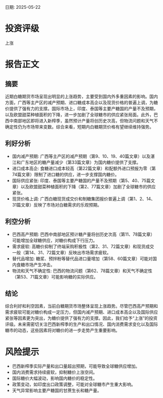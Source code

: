 
日期: 2025-05-22

# 投资评级

上涨

# 报告正文

## 摘要

近期白糖期货市场呈现出明显的上涨趋势，主要受到国内外多重因素的影响。国内方面，广西等主产区的减产预期、进口糖成本高企以及现货价格的普遍上调，为糖价提供了强有力的支撑。国际市场上，印度、泰国等主要产糖国的产量不及预期，以及欧盟甜菜种植面积的下降，进一步加剧了全球糖市的供应紧张局面。此外，巴西中南部地区即将进入新榨季，虽然预计产量将创历史次高，但物流问题和天气不确定性仍为市场带来变数。综合来看，短期内白糖期货价格有望继续维持强势。

## 利好分析

* 国内减产预期: 广西等主产区的减产预期（第9、10、19、40篇文章）以及湛江和广东地区的糖产量减少（第33篇文章）为国内糖价提供了支撑。
* 进口成本高企: 食糖进口成本较高（第22篇文章）和配额外进口预报为零（第74篇文章）限制了进口糖的供应，进一步支撑国内糖价。
* 国际供应紧张: 印度、泰国等主要产糖国的产量不及预期（第5、40、75篇文章）以及欧盟甜菜种植面积的下降（第2、77篇文章）加剧了全球糖市的供应紧张。
* 现货价格上调: 广西白糖现货成交价和制糖集团报价普遍上调（第1、2、14、31篇文章）反映了市场对白糖需求的乐观预期。

## 利空分析

* 巴西高产预期: 巴西中南部地区预计糖产量将创历史次高（第11、78篇文章）可能增加全球糖供应，对糖价构成下行压力。
* 需求疲软: 高糖价抑制了终端采购积极性（第2、31、72篇文章）和现货成交一般（第14、31、72篇文章）反映出市场需求疲软。
* 替代品增加: 糖浆、预拌粉等替代品进口量增加（第58、60篇文章）可能对国内食糖市场产生冲击。
* 物流和天气不确定性: 巴西的物流问题（第62、78篇文章）和天气不确定性（第53、71篇文章）可能影响糖的实际供应。

## 结论

综合利好和利空因素，当前白糖期货市场整体呈现上涨趋势。尽管巴西高产预期和需求疲软可能对糖价构成一定压力，但国内减产预期、进口成本高企以及国际供应紧张等因素更为突出，为糖价提供了强有力的支撑。因此，我们给予“上涨”的投资评级。未来需密切关注巴西新榨季的生产和出口情况、国内消费需求变化以及国际糖市的动态，这些因素将对糖价的进一步走势产生重要影响。

# 风险提示

* 巴西新榨季实际产量和出口量超出预期，可能导致全球糖供应增加。
* 国内消费需求持续疲软，抑制糖价上涨空间。
* 国际糖价大幅波动，影响国内糖价的稳定性。
* 政策变动，如印度出口政策调整，可能对全球糖市产生重大影响。
* 天气异常影响主要产糖国的甘蔗生长和糖产量。
